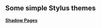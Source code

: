 ## Some simple Stylus themes

**[Shadow Pages](https://github.com/kckarnige/Stylus-Themes/raw/main/ShadowPages.user.css)**
